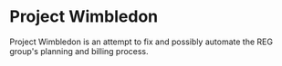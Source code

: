 # Project Wimbledon

Project Wimbledon is an attempt to fix and possibly automate the REG group's
planning and billing process.



